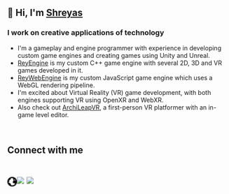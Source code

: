 ## 👋 Hi, I'm [Shreyas][website]

### I work on creative applications of technology

- I'm a gameplay and engine programmer with experience in developing custom game engines and creating games using Unity and Unreal.
- [ReyEngine](https://github.com/shreyasnisal/ReyEngine) is my custom C++ game engine with several 2D, 3D and VR games developed in it.
- [ReyWebEngine](https://github.com/shreyasnisal/ReyWebEngine) is my custom JavaScript game engine which uses a WebGL rendering pipeline.
- I'm excited about Virtual Reality (VR) game development, with both engines supporting VR using OpenXR and WebXR.
- Also check out [ArchiLeapVR](https://github.com/shreyasnisal/ArchiLeapVR), a first-person VR platformer with an in-game level editor.

<br>

## Connect with me

<br>

[<img align="left" width="22px" src="https://raw.githubusercontent.com/iconic/open-iconic/master/svg/globe.svg" />][gamedev website]
[<img align="left" width="22px" src="https://cdn.jsdelivr.net/npm/simple-icons@v3/icons/youtube.svg" />][youtube]
[<img align="left" width="22px" src="https://cdn.jsdelivr.net/npm/simple-icons@v3/icons/linkedin.svg" />][LinkedIn]

<br>

[website]: https://shreyasnisal.com
[gamedev website]: https://gamedev.shreyasnisal.com
[youtube]: https://www.youtube.com/c/ShreyasNisal
[linkedin]: https://linkedin.com/in/shreyasnisal
